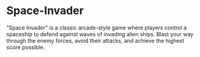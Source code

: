 # Space-Invader
"Space Invader" is a classic arcade-style game where players control a spaceship to defend against waves of invading alien ships. Blast your way through the enemy forces, avoid their attacks, and achieve the highest score possible.
